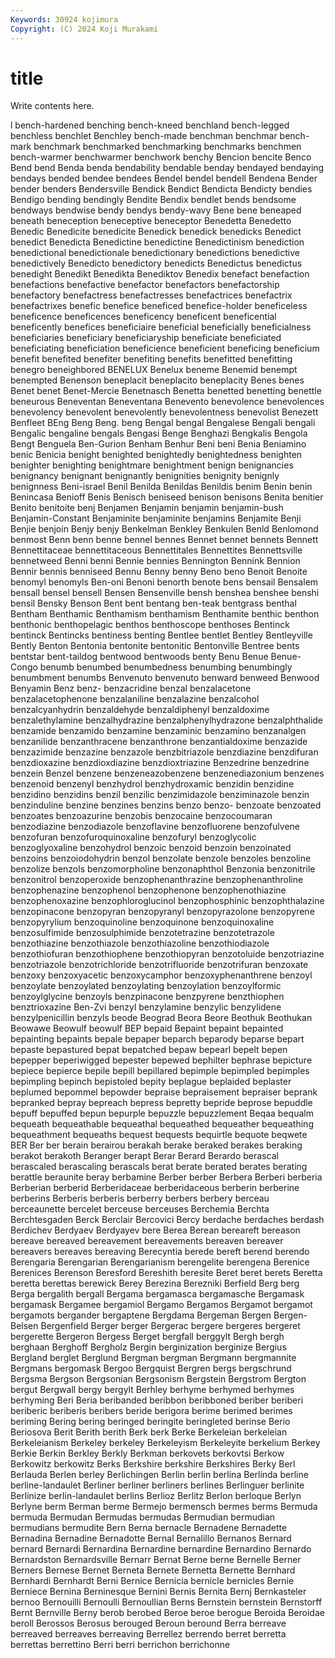 ```yaml
---
Keywords: 30924 kojimura
Copyright: (C) 2024 Koji Murakami
---
```


# title

Write contents here.



l bench-hardened benching bench-kneed benchland
bench-legged benchless benchlet Benchley bench-made benchman benchmar bench-mark benchmark benchmarked
benchmarking benchmarks benchmen bench-warmer benchwarmer benchwork benchy Bencion bencite Benco
Bend bend Benda benda bendability bendable benday bendayed bendaying bendays
bended bendee bendees Bendel bendel bendell Bendena Bender bender benders
Bendersville Bendick Bendict Bendicta Bendicty bendies Bendigo bending bendingly Bendite
Bendix bendlet bends bendsome bendways bendwise bendy bendys bendy-wavy Bene
bene beneaped beneath beneception beneceptive beneceptor Benedetta Benedetto Benedic Benedicite
benedicite Benedick benedick benedicks Benedict benedict Benedicta Benedictine benedictine Benedictinism
benediction benedictional benedictionale benedictionary benedictions benedictive benedictively Benedicto benedictory benedicts
Benedictus benedictus benedight Benedikt Benedikta Benediktov Benedix benefact benefaction benefactions
benefactive benefactor benefactors benefactorship benefactory benefactress benefactresses benefactrices benefactrix benefactrixes
benefic benefice beneficed benefice-holder beneficeless beneficence beneficences beneficency beneficent beneficential
beneficently benefices beneficiaire beneficial beneficially beneficialness beneficiaries beneficiary beneficiaryship beneficiate
beneficiated beneficiating beneficiation beneficience beneficient beneficing beneficium benefit benefited benefiter
benefiting benefits benefitted benefitting benegro beneighbored BENELUX Benelux beneme Benemid
benempt benempted Benenson beneplacit beneplacito beneplacity Benes benes Benet benet
Benet-Mercie Benetnasch Benetta benetted benetting benettle beneurous Beneventan Beneventana Benevento
benevolence benevolences benevolency benevolent benevolently benevolentness benevolist Benezett Benfleet BEng
Beng Beng. beng Bengal bengal Bengalese Bengali bengali Bengalic bengaline
bengals Bengasi Benge Benghazi Bengkalis Bengola Bengt Benguela Ben-Gurion Benham
Benhur Beni beni Benia Beniamino benic Benicia benight benighted benightedly
benightedness benighten benighter benighting benightmare benightment benign benignancies benignancy benignant
benignantly benignities benignity benignly benignness Beni-israel Benil Benilda Benildas Benildis
benim Benin benin Benincasa Benioff Benis Benisch beniseed benison benisons
Benita benitier Benito benitoite benj Benjamen Benjamin benjamin benjamin-bush Benjamin-Constant
Benjaminite benjaminite benjamins Benjamite Benji Benjie benjoin Benjy benjy Benkelman
Benkley Benkulen Benld Benlomond benmost Benn benn benne bennel bennes
Bennet bennet bennets Bennett Bennettitaceae bennettitaceous Bennettitales Bennettites Bennettsville bennetweed
Benni benni Bennie bennies Bennington Bennink Bennion Bennir bennis benniseed
Bennu Benny benny Beno beno Benoit Benoite benomyl benomyls Ben-oni
Benoni benorth benote bens bensail Bensalem bensall bensel bensell Bensen
Bensenville bensh benshea benshee benshi bensil Bensky Benson Bent bent
bentang ben-teak bentgrass benthal Bentham Benthamic Benthamism benthamism Benthamite benthic
benthon benthonic benthopelagic benthos benthoscope benthoses Bentinck bentinck Bentincks bentiness
benting Bentlee bentlet Bentley Bentleyville Bently Benton Bentonia bentonite bentonitic
Bentonville Bentree bents bentstar bent-taildog bentwood bentwoods benty Benu Benue
Benue-Congo benumb benumbed benumbedness benumbing benumbingly benumbment benumbs Benvenuto benvenuto
benward benweed Benwood Benyamin Benz benz- benzacridine benzal benzalacetone benzalacetophenone
benzalaniline benzalazine benzalcohol benzalcyanhydrin benzaldehyde benzaldiphenyl benzaldoxime benzalethylamine benzalhydrazine benzalphenylhydrazone
benzalphthalide benzamide benzamido benzamine benzaminic benzamino benzanalgen benzanilide benzanthracene benzanthrone
benzantialdoxime benzazide benzazimide benzazine benzazole benzbitriazole benzdiazine benzdifuran benzdioxazine benzdioxdiazine
benzdioxtriazine Benzedrine benzedrine benzein Benzel benzene benzeneazobenzene benzenediazonium benzenes benzenoid
benzenyl benzhydrol benzhydroxamic benzidin benzidine benzidino benzidins benzil benzilic benzimidazole
benziminazole benzin benzinduline benzine benzines benzins benzo benzo- benzoate benzoated
benzoates benzoazurine benzobis benzocaine benzocoumaran benzodiazine benzodiazole benzoflavine benzofluorene benzofulvene
benzofuran benzofuroquinoxaline benzofuryl benzoglycolic benzoglyoxaline benzohydrol benzoic benzoid benzoin benzoinated
benzoins benzoiodohydrin benzol benzolate benzole benzoles benzoline benzolize benzols benzomorpholine
benzonaphthol Benzonia benzonitrile benzonitrol benzoperoxide benzophenanthrazine benzophenanthroline benzophenazine benzophenol benzophenone
benzophenothiazine benzophenoxazine benzophloroglucinol benzophosphinic benzophthalazine benzopinacone benzopyran benzopyranyl benzopyrazolone benzopyrene
benzopyrylium benzoquinoline benzoquinone benzoquinoxaline benzosulfimide benzosulphimide benzotetrazine benzotetrazole benzothiazine benzothiazole
benzothiazoline benzothiodiazole benzothiofuran benzothiophene benzothiopyran benzotoluide benzotriazine benzotriazole benzotrichloride benzotrifluoride
benzotrifuran benzoxate benzoxy benzoxyacetic benzoxycamphor benzoxyphenanthrene benzoyl benzoylate benzoylated benzoylating
benzoylation benzoylformic benzoylglycine benzoyls benzpinacone benzpyrene benzthiophen benztrioxazine Ben-Zvi benzyl
benzylamine benzylic benzylidene benzylpenicillin benzyls beode Beograd Beora Beore Beothuk
Beothukan Beowawe Beowulf beowulf BEP bepaid Bepaint bepaint bepainted bepainting
bepaints bepale bepaper beparch beparody beparse bepart bepaste bepastured bepat
bepatched bepaw bepearl bepelt bepen bepepper beperiwigged bepester bepewed bephilter
bephrase bepicture bepiece bepierce bepile bepill bepillared bepimple bepimpled bepimples
bepimpling bepinch bepistoled bepity beplague beplaided beplaster beplumed bepommel bepowder
bepraise bepraisement bepraiser beprank bepranked bepray bepreach bepress bepretty bepride
beprose bepuddle bepuff bepuffed bepun bepurple bepuzzle bepuzzlement Beqaa bequalm
bequeath bequeathable bequeathal bequeathed bequeather bequeathing bequeathment bequeaths bequest bequests
bequirtle bequote beqwete BER Ber ber berain berairou berakah berake
beraked berakes beraking berakot berakoth Beranger berapt Berar Berard Berardo
berascal berascaled berascaling berascals berat berate berated berates berating berattle
beraunite beray berbamine Berber berber Berbera Berberi berberia Berberian berberid
Berberidaceae berberidaceous berberin berberine berberins Berberis berberis berberry berbers berbery
berceau berceaunette bercelet berceuse berceuses Berchemia Berchta Berchtesgaden Berck Berclair
Bercovici Bercy berdache berdaches berdash Berdichev Berdyaev Berdyayev bere Berea
Berean bereareft bereason bereave bereaved bereavement bereavements bereaven bereaver bereavers
bereaves bereaving Berecyntia berede bereft berend berendo Berengaria Berengarian Berengarianism
berengelite berengena Berenice Berenices Berenson Beresford Bereshith beresite Beret beret
berets Beretta beretta berettas berewick Berey Berezina Berezniki Berfield Berg
berg Berga bergalith bergall Bergama bergamasca bergamasche Bergamask bergamask Bergamee
bergamiol Bergamo Bergamos Bergamot bergamot bergamots bergander bergaptene Bergdama Bergeman
Bergen Bergen-Belsen Bergenfield Berger berger Bergerac bergere bergeres bergeret bergerette
Bergeron Bergess Berget bergfall berggylt Bergh bergh berghaan Berghoff Bergholz
Bergin berginization berginize Bergius Bergland berglet Berglund Bergman bergman Bergmann
bergmannite Bergmans bergomask Bergoo Bergquist Bergren bergs bergschrund Bergsma Bergson
Bergsonian Bergsonism Bergstein Bergstrom Bergton bergut Bergwall bergy bergylt Berhley
berhyme berhymed berhymes berhyming Beri Beria beribanded beribbon beribboned beriber
beriberi beriberic beriberis beribers beride berigora berime berimed berimes beriming
Bering bering beringed beringite beringleted berinse Berio Beriosova Berit Berith
berith Berk berk Berke Berkeleian berkeleian Berkeleianism Berkeley berkeley Berkeleyism
Berkeleyite berkelium Berkey Berkie Berkin Berkley Berkly Berkman berkovets berkovtsi
Berkow Berkowitz berkowitz Berks Berkshire berkshire Berkshires Berky Berl Berlauda
Berlen berley Berlichingen Berlin berlin berlina Berlinda berline berline-landaulet Berliner
berliner berliners berlines Berlinguer berlinite Berlinize berlin-landaulet berlins Berlioz Berlitz
Berlon berloque Berlyn Berlyne berm Berman berme Bermejo bermensch bermes
berms Bermuda bermuda Bermudan Bermudas bermudas Bermudian bermudian bermudians bermudite
Bern Berna bernacle Bernadene Bernadette Bernadina Bernadine Bernadotte Bernal Bernalillo
Bernanos Bernard bernard Bernardi Bernardina Bernardine bernardine Bernardino Bernardo Bernardston
Bernardsville Bernarr Bernat Berne berne Bernelle Berner Berners Bernese Bernet
Berneta Bernete Bernetta Bernette Bernhard Bernhardi Bernhardt Berni Bernice Bernicia
bernicle bernicles Bernie Berniece Bernina Berninesque Bernini Bernis Bernita Bernj
Bernkasteler bernoo Bernouilli Bernoulli Bernoullian Berns Bernstein bernstein Bernstorff Bernt
Bernville Berny berob berobed Beroe beroe berogue Beroida Beroidae beroll
Berossos Berosus berouged Beroun beround Berra berreave berreaved berreaves berreaving
Berrellez berrendo berret berretta berrettas berrettino Berri berri berrichon berrichonne
